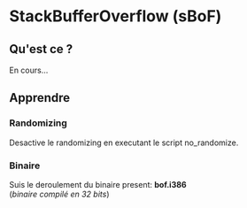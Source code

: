 # StackBufferOverflow (sBoF)

## Qu'est ce ?

En cours...  

## Apprendre

### Randomizing

Desactive le randomizing en executant le script no_randomize.  

### Binaire

Suis le deroulement du binaire present: **bof.i386**  
(*binaire compilé en 32 bits*)
